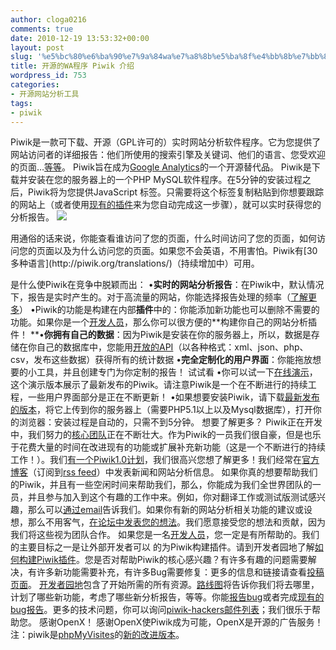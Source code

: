 ```yaml
---
author: cloga0216
comments: true
date: 2010-12-19 13:53:32+00:00
layout: post
slug: '%e5%bc%80%e6%ba%90%e7%9a%84wa%e7%a8%8b%e5%ba%8f%e4%bb%8b%e7%bb%8d'
title: 开源的WA程序 Piwik 介绍
wordpress_id: 753
categories:
- 开源网站分析工具
tags:
- piwik
---
```


Piwik是一款可下载、开源（GPL许可的）实时网站分析软件程序。它为您提供了网站访问者的详细报告：他们所使用的搜索引擎及关键词、他们的语言、您受欢迎的页面…[等等](http://demo.piwik.org/)。
Piwik旨在成为[Google Analytics](http://google.com/analytics)的一个开源替代品。
Piwik是下载并安装在您的服务器上的一个PHP MySQL软件程序。在5分钟的安装过程之后，Piwik将为您提供JavaScript 标签。只需要将这个标签复制粘贴到你想要跟踪的网站上（或者使用[现有的插件](http://piwik.org/faq/plugins/#faq_20)来为您自动完成这一步骤），就可以实时获得您的分析报告。
![](http://piwik.org/wp-content/uploads/2008/01/Piwik-›-Web-Analytics-Reports-.png)
<!-- more -->用通俗的话来说，你能查看谁访问了您的页面，什么时间访问了您的页面，如何访问您的页面以及为什么访问您的页面。如果您不会英语，不用害怕。Piwik有[30多种语言](http://piwik.org/translations/)（持续增加中）可用。
是什么使Piwik在竞争中脱颖而出：
•**实时的网站分析报告**：在Piwik中，默认情况下，报告是实时产生的。对于高流量的网站，你能选择报告处理的频率（[了解更多](http://piwik.org/faq/general/#faq_41)）
•Piwik的功能是构建在内部**插件**中的：你能添加新功能也可以删除不需要的功能。如果你是一个[开发人员](http://dev.piwik.org/)，那么你可以很方便的**构建你自己的网站分析插件！
**•**你拥有自己的数据**：因为Piwik是安装在你的服务器上，所以，数据是存储在你自己的数据库中，您能用[开放的API](http://dev.piwik.org/trac/wiki/API)（以各种格式：xml、json、php、csv，发布这些数据）获得所有的统计数据
•**完全定制化的用户界面**：你能拖放想要的小工具，并且创建专门为你定制的报告！
试试看
•你可以试一下[在线演示](http://demo.piwik.org/)，这个演示版本展示了最新发布的Piwik。请注意Piwik是一个在不断进行的持续工程，一些用户界面部分是正在不断更新！
•如果想要安装Piwik，请下载[最新发布的版本](http://piwik.org/latest.zip)，将它上传到你的服务器上（需要PHP5.1以上以及Mysql数据库），打开你的浏览器：安装过程是自动的，只需不到5分钟。
想要了解更多？
Piwik正在开发中，我们努力的[核心团队](http://piwik.org/the-piwik-team/)正在不断壮大。作为Piwik的一员我们很自豪，但是也乐于花费大量的时间在改进现有的功能或扩展补充新功能（这是一个不断进行的持续工作！）。我们[有一个Piwik1.0计划](http://piwik.org/the-piwik-team/)，我们很高兴您想了解更多！我们经常在[官方博客](http://piwik.org/blog/)（订阅到[rss feed](http://piwik.org/blog/)）中发表新闻和网站分析信息。
如果你真的想要帮助我们的Piwik，并且有一些空闲时间来帮助我们，那么，你能成为我们全世界团队的一员，并且参与加入到这个有趣的工作中来。例如，你对翻译工作或测试版测试感兴趣，那么可以[通过email](mailto:hello@piwik.org)告诉我们。如果你有新的网站分析相关功能的建议或设想，那么不用客气，[在论坛中发表您的想法](http://forum.piwik.org/)。我们愿意接受您的想法和贡献，因为我们将这些视为团队合作。
如果您是一名[开发人员](http://dev.piwik.org/)，您一定是有所帮助的。我们的主要目标之一是让外部开发者可以 的为Piwik构建插件。请到开发者园地了解[如何构建Piwik插件](http://dev.piwik.org/)。您是否对帮助Piwik的核心感兴趣？有许多有趣的问题需要解决，有许多新功能需要补充，有许多Bug需要修复：更多的信息和链接请查看[投稿页面](http://piwik.org/contribute/)。
[开发者园地](http://dev.piwik.org/)包含了开始所需的所有资源。[路线图](http://dev.piwik.org/trac/roadmap)将告诉你我们将去哪里，计划了哪些新功能，考虑了哪些新分析报告，等等。你能[报告bug](http://dev.piwik.org/trac/newticket)或者完成[现有的bug报告](http://dev.piwik.org/trac/roadmap)。更多的技术问题，你可以询问[piwik-hackers邮件列表](http://lists.piwik.org/cgi-bin/mailman/listinfo/piwik-hackers)；我们很乐于帮助您。
感谢OpenX！
感谢OpenX使Piwik成为可能，OpenX是开源的广告服务！
注：piwik是[phpMyVisites](http://www.phpmyvisites.us/)的[新的改进版本](http://piwik.org/faq/phpmyvisites/)。
